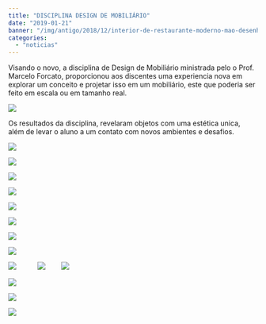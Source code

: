 ```yaml
---
title: "DISCIPLINA DESIGN DE MOBILIÁRIO"
date: "2019-01-21"
banner: "/img/antigo/2018/12/interior-de-restaurante-moderno-mao-desenhada_23-2147925672.jpg"
categories: 
  - "noticias"
---
```




Visando o novo, a disciplina de Design de Mobiliário ministrada pelo o Prof. Marcelo Forcato, proporcionou aos discentes uma experiencia nova em explorar um conceito e projetar isso em um mobiliário, este que poderia ser feito em escala ou em tamanho real.

<!--more-->

[![](/img/antigo/2018/12/interior-de-restaurante-moderno-mao-desenhada_23-2147925672.jpg)](/img/antigo/2018/12/interior-de-restaurante-moderno-mao-desenhada_23-2147925672.jpg)

Os resultados da disciplina, revelaram objetos com uma estética unica, além de levar o aluno a um contato com novos ambientes e desafios.


[![](/img/antigo/2018/12/IMG_20181212_141711040-632x474.jpg)](/img/antigo/2018/12/IMG_20181212_141711040.jpg)


[![](/img/antigo/2018/12/DSC_3302-632x1281.jpg)](/img/antigo/2018/12/DSC_3302.jpg) 

[![](/img/antigo/2018/12/DSC_3303-632x1101.jpg)](/img/antigo/2018/12/DSC_3303.jpg) 

[![](/img/antigo/2018/12/DSC_3308-632x621.jpg)](/img/antigo/2018/12/DSC_3308.jpg) 

[![](/img/antigo/2018/12/DSC_3313-632x528.jpg)](/img/antigo/2018/12/DSC_3313.jpg) 

[![](/img/antigo/2018/12/DSC_3319-632x499.jpg)](/img/antigo/2018/12/DSC_3319.jpg) 

[![](/img/antigo/2018/12/DSC_3348-632x701.jpg)](/img/antigo/2018/12/DSC_3348.jpg) 

[![](/img/antigo/2018/12/DSC_3349-632x476.jpg)](/img/antigo/2018/12/DSC_3349.jpg) 

[![](/img/antigo/2018/12/DSC_3327-632x811.jpg)](/img/antigo/2018/12/DSC_3327.jpg)          
[![](/img/antigo/2018/12/DSC_3322-632x500.jpg)](/img/antigo/2018/12/DSC_3322.jpg)       
[![](/img/antigo/2018/12/DSC_3328-632x645.jpg)](/img/antigo/2018/12/DSC_3328.jpg) 

[![](/img/antigo/2018/12/DSC_3334-632x393.jpg)](/img/antigo/2018/12/DSC_3334.jpg) 

[![](/img/antigo/2018/12/DSC_3338-632x958.jpg)](/img/antigo/2018/12/DSC_3338.jpg) 

[![](/img/antigo/2018/12/DSC_3343-632x1074.jpg)](/img/antigo/2018/12/DSC_3343.jpg)
